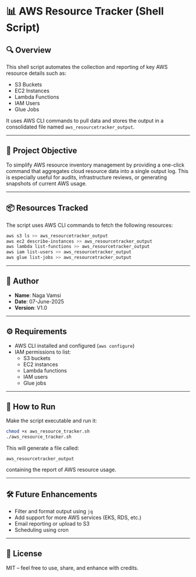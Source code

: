 # 📊 AWS Resource Tracker (Shell Script)

## 🔍 Overview

This shell script automates the collection and reporting of key AWS resource details such as:

- S3 Buckets
- EC2 Instances
- Lambda Functions
- IAM Users
- Glue Jobs

It uses AWS CLI commands to pull data and stores the output in a consolidated file named `aws_resourcetracker_output`.

---

## 🎯 Project Objective

To simplify AWS resource inventory management by providing a one-click command that aggregates cloud resource data into a single output log. This is especially useful for audits, infrastructure reviews, or generating snapshots of current AWS usage.

---

## 📦 Resources Tracked

The script uses AWS CLI commands to fetch the following resources:

```bash
aws s3 ls >> aws_resourcetracker_output
aws ec2 describe-instances >> aws_resourcetracker_output
aws lambda list-functions >> aws_resourcetracker_output
aws iam list-users >> aws_resourcetracker_output
aws glue list-jobs >> aws_resourcetracker_output
```

---

## 🧠 Author

- **Name**: Naga Vamsi
- **Date**: 07-June-2025
- **Version**: V1.0

---

## ⚙️ Requirements

- AWS CLI installed and configured (`aws configure`)
- IAM permissions to list:
  - S3 buckets
  - EC2 instances
  - Lambda functions
  - IAM users
  - Glue jobs

---

## 🚀 How to Run

Make the script executable and run it:

```bash
chmod +x aws_resource_tracker.sh
./aws_resource_tracker.sh
```

This will generate a file called:

```
aws_resourcetracker_output
```

containing the report of AWS resource usage.

---

## 🛠️ Future Enhancements

- Filter and format output using `jq`
- Add support for more AWS services (EKS, RDS, etc.)
- Email reporting or upload to S3
- Scheduling using cron

---

## 📝 License

MIT – feel free to use, share, and enhance with credits.